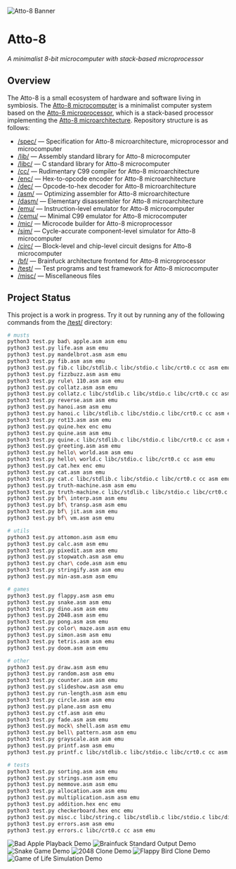 ![Atto-8 Banner](misc/assets/banner.png)

# Atto-8

_A minimalist 8-bit microcomputer with stack-based microprocessor_

## Overview

The Atto-8 is a small ecosystem of hardware and software living in symbiosis. The [Atto-8 microcomputer](spec/microcomputer.md) is a minimalist computer system based on the [Atto-8 microprocessor](spec/microprocessor.md), which is a stack-based processor implementing the [Atto-8 microarchitecture](spec/microarchitecture.md). Repository structure is as follows:

- [/spec/](spec/) &mdash; Specification for Atto-8 microarchitecture, microprocessor and microcomputer
- [/lib/](lib/) &mdash; Assembly standard library for Atto-8 microcomputer
- [/libc/](libc/) &mdash; C standard library for Atto-8 microcomputer
- [/cc/](cc/) &mdash; Rudimentary C99 compiler for Atto-8 microarchitecture
- [/enc/](enc/) &mdash; Hex-to-opcode encoder for Atto-8 microarchitecture
- [/dec/](dec/) &mdash; Opcode-to-hex decoder for Atto-8 microarchitecture
- [/asm/](asm/) &mdash; Optimizing assembler for Atto-8 microarchitecture
- [/dasm/](dasm/) &mdash; Elementary disassembler for Atto-8 microarchitecture
- [/emu/](emu/) &mdash; Instruction-level emulator for Atto-8 microcomputer
- [/cemu/](cemu/) &mdash; Minimal C99 emulator for Atto-8 microcomputer
- [/mic/](mic/) &mdash; Microcode builder for Atto-8 microprocessor
- [/sim/](sim/) &mdash; Cycle-accurate component-level simulator for Atto-8 microcomputer
- [/circ/](circ/) &mdash; Block-level and chip-level circuit designs for Atto-8 microcomputer
- [/bf/](bf/) &mdash; Brainfuck architecture frontend for Atto-8 microprocessor
- [/test/](test/) &mdash; Test programs and test framework for Atto-8 microcomputer
- [/misc/](misc/) &mdash; Miscellaneous files

## Project Status

This project is a work in progress. Try it out by running any of the following commands from the [/test/](test/) directory:

```bash
# musts
python3 test.py bad\ apple.asm asm emu
python3 test.py life.asm asm emu
python3 test.py mandelbrot.asm asm emu
python3 test.py fib.asm asm emu
python3 test.py fib.c libc/stdlib.c libc/stdio.c libc/crt0.c cc asm emu
python3 test.py fizzbuzz.asm asm emu
python3 test.py rule\ 110.asm asm emu
python3 test.py collatz.asm asm emu
python3 test.py collatz.c libc/stdlib.c libc/stdio.c libc/crt0.c cc asm emu
python3 test.py reverse.asm asm emu
python3 test.py hanoi.asm asm emu
python3 test.py hanoi.c libc/stdlib.c libc/stdio.c libc/crt0.c cc asm emu
python3 test.py rot13.asm asm emu
python3 test.py quine.hex enc emu
python3 test.py quine.asm asm emu
python3 test.py quine.c libc/stdlib.c libc/stdio.c libc/crt0.c cc asm emu
python3 test.py greeting.asm asm emu
python3 test.py hello\ world.asm asm emu
python3 test.py hello\ world.c libc/stdio.c libc/crt0.c cc asm emu
python3 test.py cat.hex enc emu
python3 test.py cat.asm asm emu
python3 test.py cat.c libc/stdlib.c libc/stdio.c libc/crt0.c cc asm emu
python3 test.py truth-machine.asm asm emu
python3 test.py truth-machine.c libc/stdlib.c libc/stdio.c libc/crt0.c cc asm emu
python3 test.py bf\ interp.asm asm emu
python3 test.py bf\ transp.asm asm emu
python3 test.py bf\ jit.asm asm emu
python3 test.py bf\ vm.asm asm emu

# utils
python3 test.py attomon.asm asm emu
python3 test.py calc.asm asm emu
python3 test.py pixedit.asm asm emu
python3 test.py stopwatch.asm asm emu
python3 test.py char\ code.asm asm emu
python3 test.py stringify.asm asm emu
python3 test.py min-asm.asm asm emu

# games
python3 test.py flappy.asm asm emu
python3 test.py snake.asm asm emu
python3 test.py dino.asm asm emu
python3 test.py 2048.asm asm emu
python3 test.py pong.asm asm emu
python3 test.py color\ maze.asm asm emu
python3 test.py simon.asm asm emu
python3 test.py tetris.asm asm emu
python3 test.py doom.asm asm emu

# other
python3 test.py draw.asm asm emu
python3 test.py random.asm asm emu
python3 test.py counter.asm asm emu
python3 test.py slideshow.asm asm emu
python3 test.py run-length.asm asm emu
python3 test.py circle.asm asm emu
python3 test.py plane.asm asm emu
python3 test.py ctf.asm asm emu
python3 test.py fade.asm asm emu
python3 test.py mock\ shell.asm asm emu
python3 test.py bell\ pattern.asm asm emu
python3 test.py grayscale.asm asm emu
python3 test.py printf.asm asm emu
python3 test.py printf.c libc/stdlib.c libc/stdio.c libc/crt0.c cc asm emu

# tests
python3 test.py sorting.asm asm emu
python3 test.py strings.asm asm emu
python3 test.py memmove.asm asm emu
python3 test.py allocation.asm asm emu
python3 test.py multiplication.asm asm emu
python3 test.py addition.hex enc emu
python3 test.py checkerboard.hex enc emu
python3 test.py misc.c libc/string.c libc/stdlib.c libc/stdio.c libc/display.c libc/crt0.c cc asm emu
python3 test.py errors.asm asm emu
python3 test.py errors.c libc/crt0.c cc asm emu
```

![Bad Apple Playback Demo](misc/assets/bad%20apple.gif) ![Brainfuck Standard Output Demo](misc/assets/brainfuck.gif) ![Snake Game Demo](misc/assets/snake.gif) ![2048 Clone Demo](misc/assets/2048.gif) ![Flappy Bird Clone Demo](misc/assets/flappy.gif) ![Game of Life Simulation Demo](misc/assets/life.gif)
